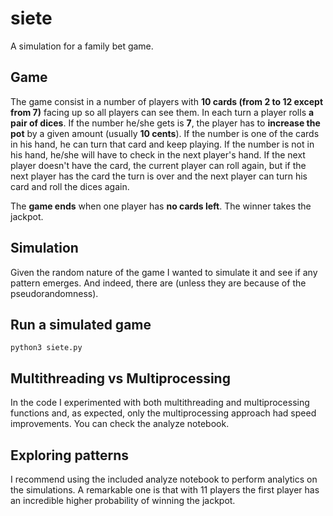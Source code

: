 # siete
A simulation for a family bet game.

## Game
The game consist in a number of players with **10 cards (from 2 to 12 except from 7)** facing up so all players can see them. In each turn a player rolls **a pair of dices**. If the number he/she gets is **7**, the player has to **increase the pot** by a given amount (usually **10 cents**). If the number is one of the cards in his hand, he can turn that card and keep playing. If the number is not in his hand, he/she will have to check in the next player's hand. If the next player doesn't have the card, the current player can roll again, but if the next player has the card the turn is over and the next player can turn his card and roll the dices again.

The **game ends** when one player has **no cards left**. The winner takes the jackpot.

## Simulation
Given the random nature of the game I wanted to simulate it and see if any pattern emerges. And indeed, there are (unless they are because of the pseudorandomness).

## Run a simulated game
```console
python3 siete.py
```

## Multithreading vs Multiprocessing
In the code I experimented with both multithreading and multiprocessing functions and, as expected, only the multiprocessing approach had speed improvements. You can check the analyze notebook.

## Exploring patterns
I recommend using the included analyze notebook to perform analytics on the simulations. A remarkable one is that with 11 players the first player has an incredible higher probability of winning the jackpot.
